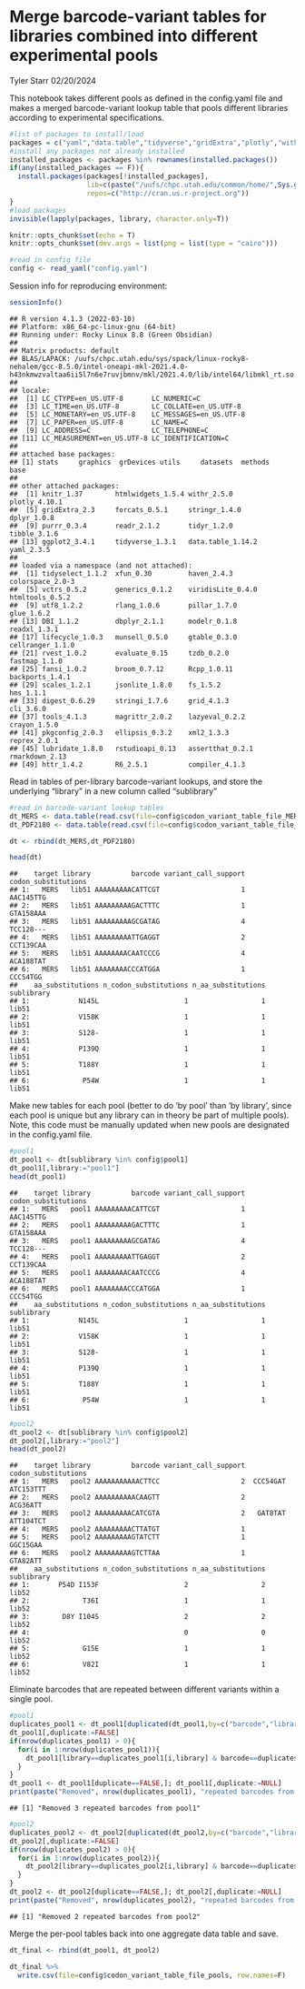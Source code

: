 Merge barcode-variant tables for libraries combined into different
experimental pools
================
Tyler Starr
02/20/2024

This notebook takes different pools as defined in the config.yaml file
and makes a merged barcode-variant lookup table that pools different
libraries according to experimental specifications.

``` r
#list of packages to install/load
packages = c("yaml","data.table","tidyverse","gridExtra","plotly","withr","htmlwidgets","knitr")
#install any packages not already installed
installed_packages <- packages %in% rownames(installed.packages())
if(any(installed_packages == F)){
  install.packages(packages[!installed_packages],
                   lib=c(paste("/uufs/chpc.utah.edu/common/home/",Sys.getenv("USER"),"/RLibs/",Sys.getenv("R_VERSION"),sep="")),
                   repos=c("http://cran.us.r-project.org"))
}
#load packages
invisible(lapply(packages, library, character.only=T))

knitr::opts_chunk$set(echo = T)
knitr::opts_chunk$set(dev.args = list(png = list(type = "cairo")))

#read in config file
config <- read_yaml("config.yaml")
```

Session info for reproducing environment:

``` r
sessionInfo()
```

    ## R version 4.1.3 (2022-03-10)
    ## Platform: x86_64-pc-linux-gnu (64-bit)
    ## Running under: Rocky Linux 8.8 (Green Obsidian)
    ## 
    ## Matrix products: default
    ## BLAS/LAPACK: /uufs/chpc.utah.edu/sys/spack/linux-rocky8-nehalem/gcc-8.5.0/intel-oneapi-mkl-2021.4.0-h43nkmwzvaltaa6ii5l7n6e7ruvjbmnv/mkl/2021.4.0/lib/intel64/libmkl_rt.so.1
    ## 
    ## locale:
    ##  [1] LC_CTYPE=en_US.UTF-8       LC_NUMERIC=C              
    ##  [3] LC_TIME=en_US.UTF-8        LC_COLLATE=en_US.UTF-8    
    ##  [5] LC_MONETARY=en_US.UTF-8    LC_MESSAGES=en_US.UTF-8   
    ##  [7] LC_PAPER=en_US.UTF-8       LC_NAME=C                 
    ##  [9] LC_ADDRESS=C               LC_TELEPHONE=C            
    ## [11] LC_MEASUREMENT=en_US.UTF-8 LC_IDENTIFICATION=C       
    ## 
    ## attached base packages:
    ## [1] stats     graphics  grDevices utils     datasets  methods   base     
    ## 
    ## other attached packages:
    ##  [1] knitr_1.37        htmlwidgets_1.5.4 withr_2.5.0       plotly_4.10.1    
    ##  [5] gridExtra_2.3     forcats_0.5.1     stringr_1.4.0     dplyr_1.0.8      
    ##  [9] purrr_0.3.4       readr_2.1.2       tidyr_1.2.0       tibble_3.1.6     
    ## [13] ggplot2_3.4.1     tidyverse_1.3.1   data.table_1.14.2 yaml_2.3.5       
    ## 
    ## loaded via a namespace (and not attached):
    ##  [1] tidyselect_1.1.2  xfun_0.30         haven_2.4.3       colorspace_2.0-3 
    ##  [5] vctrs_0.5.2       generics_0.1.2    viridisLite_0.4.0 htmltools_0.5.2  
    ##  [9] utf8_1.2.2        rlang_1.0.6       pillar_1.7.0      glue_1.6.2       
    ## [13] DBI_1.1.2         dbplyr_2.1.1      modelr_0.1.8      readxl_1.3.1     
    ## [17] lifecycle_1.0.3   munsell_0.5.0     gtable_0.3.0      cellranger_1.1.0 
    ## [21] rvest_1.0.2       evaluate_0.15     tzdb_0.2.0        fastmap_1.1.0    
    ## [25] fansi_1.0.2       broom_0.7.12      Rcpp_1.0.11       backports_1.4.1  
    ## [29] scales_1.2.1      jsonlite_1.8.0    fs_1.5.2          hms_1.1.1        
    ## [33] digest_0.6.29     stringi_1.7.6     grid_4.1.3        cli_3.6.0        
    ## [37] tools_4.1.3       magrittr_2.0.2    lazyeval_0.2.2    crayon_1.5.0     
    ## [41] pkgconfig_2.0.3   ellipsis_0.3.2    xml2_1.3.3        reprex_2.0.1     
    ## [45] lubridate_1.8.0   rstudioapi_0.13   assertthat_0.2.1  rmarkdown_2.13   
    ## [49] httr_1.4.2        R6_2.5.1          compiler_4.1.3

Read in tables of per-library barcode-variant lookups, and store the
underlying “library” in a new column called “sublibrary”

``` r
#read in barcode-variant lookup tables
dt_MERS <- data.table(read.csv(file=config$codon_variant_table_file_MERS,stringsAsFactors=F)); dt_MERS[,sublibrary:=library]
dt_PDF2180 <- data.table(read.csv(file=config$codon_variant_table_file_PDF2180,stringsAsFactors=F)); dt_PDF2180[,sublibrary:=library]

dt <- rbind(dt_MERS,dt_PDF2180)

head(dt)
```

    ##    target library          barcode variant_call_support codon_substitutions
    ## 1:   MERS   lib51 AAAAAAAAACATTCGT                    1           AAC145TTG
    ## 2:   MERS   lib51 AAAAAAAAAGACTTTC                    1           GTA158AAA
    ## 3:   MERS   lib51 AAAAAAAAAGCGATAG                    4           TCC128---
    ## 4:   MERS   lib51 AAAAAAAAATTGAGGT                    2           CCT139CAA
    ## 5:   MERS   lib51 AAAAAAAACAATCCCG                    4           ACA188TAT
    ## 6:   MERS   lib51 AAAAAAAACCCATGGA                    1            CCC54TGG
    ##    aa_substitutions n_codon_substitutions n_aa_substitutions sublibrary
    ## 1:            N145L                     1                  1      lib51
    ## 2:            V158K                     1                  1      lib51
    ## 3:            S128-                     1                  1      lib51
    ## 4:            P139Q                     1                  1      lib51
    ## 5:            T188Y                     1                  1      lib51
    ## 6:             P54W                     1                  1      lib51

Make new tables for each pool (better to do ‘by pool’ than ‘by library’,
since each pool is unique but any library can in theory be part of
multiple pools). Note, this code must be manually updated when new pools
are designated in the config.yaml file.

``` r
#pool1
dt_pool1 <- dt[sublibrary %in% config$pool1]
dt_pool1[,library:="pool1"]
head(dt_pool1)
```

    ##    target library          barcode variant_call_support codon_substitutions
    ## 1:   MERS   pool1 AAAAAAAAACATTCGT                    1           AAC145TTG
    ## 2:   MERS   pool1 AAAAAAAAAGACTTTC                    1           GTA158AAA
    ## 3:   MERS   pool1 AAAAAAAAAGCGATAG                    4           TCC128---
    ## 4:   MERS   pool1 AAAAAAAAATTGAGGT                    2           CCT139CAA
    ## 5:   MERS   pool1 AAAAAAAACAATCCCG                    4           ACA188TAT
    ## 6:   MERS   pool1 AAAAAAAACCCATGGA                    1            CCC54TGG
    ##    aa_substitutions n_codon_substitutions n_aa_substitutions sublibrary
    ## 1:            N145L                     1                  1      lib51
    ## 2:            V158K                     1                  1      lib51
    ## 3:            S128-                     1                  1      lib51
    ## 4:            P139Q                     1                  1      lib51
    ## 5:            T188Y                     1                  1      lib51
    ## 6:             P54W                     1                  1      lib51

``` r
#pool2
dt_pool2 <- dt[sublibrary %in% config$pool2]
dt_pool2[,library:="pool2"]
head(dt_pool2)
```

    ##    target library          barcode variant_call_support codon_substitutions
    ## 1:   MERS   pool2 AAAAAAAAAAACTTCC                    2  CCC54GAT ATC153TTT
    ## 2:   MERS   pool2 AAAAAAAAAACAAGTT                    2            ACG36ATT
    ## 3:   MERS   pool2 AAAAAAAAACATCGTA                    2   GAT8TAT ATT104TCT
    ## 4:   MERS   pool2 AAAAAAAAACTTATGT                    1                    
    ## 5:   MERS   pool2 AAAAAAAAAGTATCTT                    1            GGC15GAA
    ## 6:   MERS   pool2 AAAAAAAAAGTCTTAA                    1            GTA82ATT
    ##    aa_substitutions n_codon_substitutions n_aa_substitutions sublibrary
    ## 1:       P54D I153F                     2                  2      lib52
    ## 2:             T36I                     1                  1      lib52
    ## 3:        D8Y I104S                     2                  2      lib52
    ## 4:                                      0                  0      lib52
    ## 5:             G15E                     1                  1      lib52
    ## 6:             V82I                     1                  1      lib52

Eliminate barcodes that are repeated between different variants within a
single pool.

``` r
#pool1
duplicates_pool1 <- dt_pool1[duplicated(dt_pool1,by=c("barcode","library")),.(library,barcode)] #the data.table duplciates function annoyingly only flags the first of each duplicate so doesn't intrinsically allow removal of both of the entries of the duplicate. So, flag what are duplicates, and then remove
dt_pool1[,duplicate:=FALSE]
if(nrow(duplicates_pool1) > 0){
  for(i in 1:nrow(duplicates_pool1)){
    dt_pool1[library==duplicates_pool1[i,library] & barcode==duplicates_pool1[i,barcode],duplicate:=TRUE]
  }
}
dt_pool1 <- dt_pool1[duplicate==FALSE,]; dt_pool1[,duplicate:=NULL]
print(paste("Removed", nrow(duplicates_pool1), "repeated barcodes from pool1"))
```

    ## [1] "Removed 3 repeated barcodes from pool1"

``` r
#pool2
duplicates_pool2 <- dt_pool2[duplicated(dt_pool2,by=c("barcode","library")),.(library,barcode)] #the data.table duplciates function annoyingly only flags the first of each duplicate so doesn't intrinsically allow removal of both of the entries of the duplicate. So, flag what are duplicates, and then remove
dt_pool2[,duplicate:=FALSE]
if(nrow(duplicates_pool2) > 0){
  for(i in 1:nrow(duplicates_pool2)){
    dt_pool2[library==duplicates_pool2[i,library] & barcode==duplicates_pool2[i,barcode],duplicate:=TRUE]
  }
}
dt_pool2 <- dt_pool2[duplicate==FALSE,]; dt_pool2[,duplicate:=NULL]
print(paste("Removed", nrow(duplicates_pool2), "repeated barcodes from pool2"))
```

    ## [1] "Removed 2 repeated barcodes from pool2"

Merge the per-pool tables back into one aggregate data table and save.

``` r
dt_final <- rbind(dt_pool1, dt_pool2)

dt_final %>%
  write.csv(file=config$codon_variant_table_file_pools, row.names=F)
```
